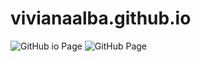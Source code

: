 # vivianaalba.github.io

![GitHub io Page](vivianaalba.github.io)
![GitHub Page](https://github.com/vivianaalba)